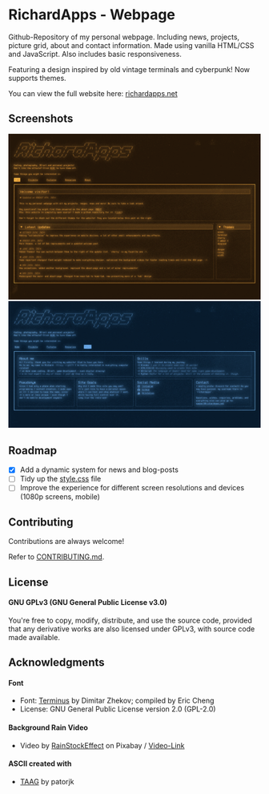 # RichardApps - Webpage

Github-Repository of my personal webpage. Including news, projects, picture grid, about and contact information.
Made using vanilla HTML/CSS and JavaScript. Also includes basic responsiveness.

Featuring a design inspired by old vintage terminals and cyberpunk!
Now supports themes.

You can view the full website here:
[richardapps.net](https://richardapps.net)

## Screenshots

![App Screenshot](/assets/images/github-preview/preview.png)
![App Screenshot](/assets/images/github-preview/preview-2.png)

## Roadmap

- [x] Add a dynamic system for news and blog-posts
- [ ] Tidy up the [style.css](styles.css) file
- [ ] Improve the experience for different screen resolutions and devices (1080p screens, mobile)

## Contributing

Contributions are always welcome!

Refer to [CONTRIBUTING.md](CONTRIBUTING.md).

## License

#### GNU GPLv3 (GNU General Public License v3.0)

You're free to copy, modify, distribute, and use the source code, provided that any derivative works are also licensed under GPLv3, with source code made available.

## Acknowledgments

#### Font

- Font: [Terminus](https://github.com/chrissimpkins/codeface/tree/master/fonts/terminus) by Dimitar Zhekov; compiled by Eric Cheng
- License: GNU General Public License version 2.0 (GPL-2.0)

#### Background Rain Video

- Video by [RainStockEffect](https://pixabay.com/users/rainstockeffect-34483686/) on Pixabay / [Video-Link](https://pixabay.com/videos/raindrops-drops-rain-water-liquid-158959/)

#### ASCII created with

- [TAAG](https://patorjk.com/software/taag) by patorjk
